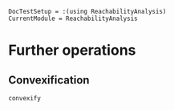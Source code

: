 ```@meta
DocTestSetup = :(using ReachabilityAnalysis)
CurrentModule = ReachabilityAnalysis
```

# Further operations

## Convexification

```@docs
convexify
```
